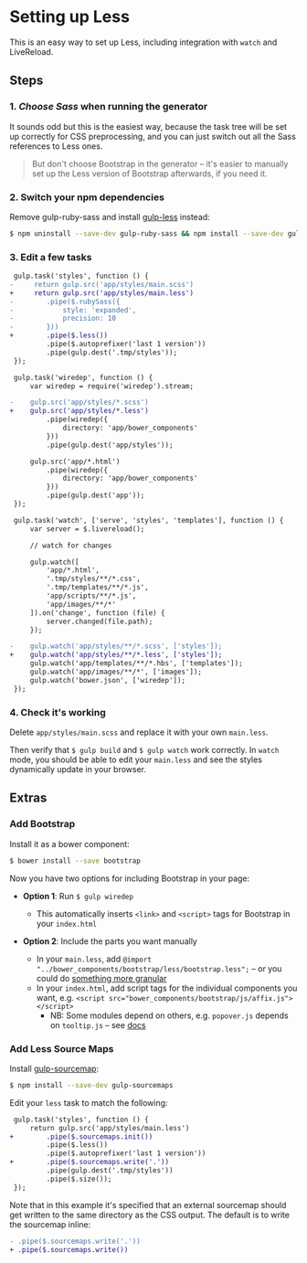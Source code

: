 # Setting up Less

This is an easy way to set up Less, including integration with `watch` and LiveReload.


## Steps

### 1. *Choose Sass* when running the generator

It sounds odd but this is the easiest way, because the task tree will be set up correctly for CSS preprocessing, and you can just switch out all the Sass references to Less ones.

> But don't choose Bootstrap in the generator – it's easier to manually set up the Less version of Bootstrap afterwards, if you need it.

### 2. Switch your npm dependencies

Remove gulp-ruby-sass and install [gulp-less](https://github.com/plus3network/gulp-less) instead:

```sh
$ npm uninstall --save-dev gulp-ruby-sass && npm install --save-dev gulp-less
```

### 3. Edit a few tasks

```diff
 gulp.task('styles', function () {
-     return gulp.src('app/styles/main.scss')
+     return gulp.src('app/styles/main.less')
-        .pipe($.rubySass({
-            style: 'expanded',
-            precision: 10
-        }))
+        .pipe($.less())
         .pipe($.autoprefixer('last 1 version'))
         .pipe(gulp.dest('.tmp/styles'));
 });
```

```diff
 gulp.task('wiredep', function () {
     var wiredep = require('wiredep').stream;

-    gulp.src('app/styles/*.scss')
+    gulp.src('app/styles/*.less')
         .pipe(wiredep({
             directory: 'app/bower_components'
         }))
         .pipe(gulp.dest('app/styles'));

     gulp.src('app/*.html')
         .pipe(wiredep({
             directory: 'app/bower_components'
         }))
         .pipe(gulp.dest('app'));
 });
```

```diff
 gulp.task('watch', ['serve', 'styles', 'templates'], function () {
     var server = $.livereload();

     // watch for changes

     gulp.watch([
         'app/*.html',
         '.tmp/styles/**/*.css',
         '.tmp/templates/**/*.js',
         'app/scripts/**/*.js',
         'app/images/**/*'
     ]).on('change', function (file) {
         server.changed(file.path);
     });

-    gulp.watch('app/styles/**/*.scss', ['styles']);
+    gulp.watch('app/styles/**/*.less', ['styles']);
     gulp.watch('app/templates/**/*.hbs', ['templates']);
     gulp.watch('app/images/**/*', ['images']);
     gulp.watch('bower.json', ['wiredep']);
 });
```

### 4. Check it's working

Delete `app/styles/main.scss` and replace it with your own `main.less`.

Then verify that `$ gulp build` and `$ gulp watch` work correctly. In `watch` mode, you should be able to edit your `main.less` and see the styles dynamically update in your browser.


## Extras

### Add Bootstrap

Install it as a bower component:

```sh
$ bower install --save bootstrap
```

Now you have two options for including Bootstrap in your page:

- **Option 1**: Run `$ gulp wiredep`
  - This automatically inserts `<link>` and `<script>` tags for Bootstrap in your `index.html`

- **Option 2**: Include the parts you want manually
  - In your `main.less`, add `@import "../bower_components/bootstrap/less/bootstrap.less";` – or you could do [something more granular](http://www.helloerik.com/bootstrap-3-less-workflow-tutorial)
  - In your `index.html`, add script tags for the individual components you want, e.g. `<script src="bower_components/bootstrap/js/affix.js"></script>`
    - NB: Some modules depend on others, e.g. `popover.js` depends on `tooltip.js` – see [docs](http://getbootstrap.com/javascript/)


### Add Less Source Maps

Install [gulp-sourcemap](https://github.com/floridoo/gulp-sourcemaps):

```sh
$ npm install --save-dev gulp-sourcemaps
```

Edit your `less` task to match the following:

```diff
 gulp.task('styles', function () {
     return gulp.src('app/styles/main.less')
+        .pipe($.sourcemaps.init())
         .pipe($.less())
         .pipe($.autoprefixer('last 1 version'))
+        .pipe($.sourcemaps.write('.'))
         .pipe(gulp.dest('.tmp/styles'))
         .pipe($.size());
 });
```

Note that in this example it's specified that an external sourcemap should get written to the same directory as the CSS output. The default is to write the sourcemap inline:

```diff
- .pipe($.sourcemaps.write('.'))
+ .pipe($.sourcemaps.write())
```
